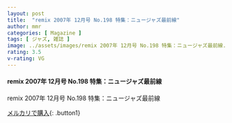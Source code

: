 ```yaml
---
layout: post
title:  "remix 2007年 12月号 No.198 特集：ニュージャズ最前線"
author: mmr
categories: [ Magazine ]
tags: [ ジャズ, 雑誌 ]
image: ../assets/images/remix 2007年 12月号 No.198 特集：ニュージャズ最前線.jpg
rating: 3.5
v-rating: VG
---
```


#### remix 2007年 12月号 No.198 特集：ニュージャズ最前線

remix 2007年 12月号 No.198 特集：ニュージャズ最前線


[メルカリで購入](https://jp.mercari.com/item/m76006573417){: .button1}


